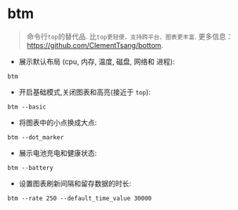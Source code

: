 # btm

> 命令行`top`的替代品.
> 比`top更轻便，支持跨平台、图表更丰富`.
> 更多信息：<https://github.com/ClementTsang/bottom>.

- 展示默认布局 (cpu, 内存, 温度, 磁盘, 网络和 进程):

`btm`

- 开启基础模式,关闭图表和高亮(接近于 `top`):

`btm --basic`

- 将图表中的小点换成大点:

`btm --dot_marker`

- 展示电池充电和健康状态:

`btm --battery`

- 设置图表刷新间隔和留存数据的时长:

`btm --rate 250 --default_time_value 30000`
